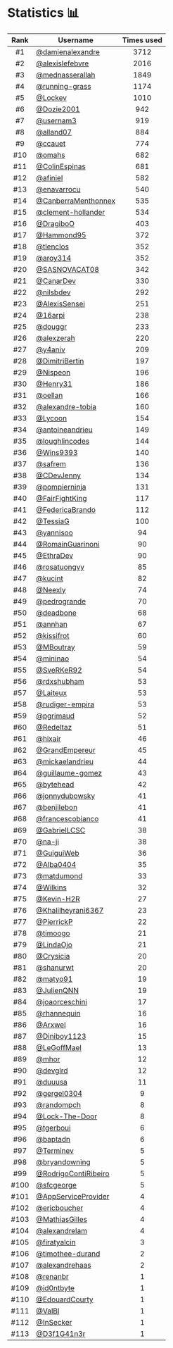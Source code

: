 # Statistics 📊

|Rank|Username|Times used|
:--------:|--------|:--------:|
|#1|[@damienalexandre](https://github.com/damienalexandre)|3712|
|#2|[@alexislefebvre](https://github.com/alexislefebvre)|2016|
|#3|[@mednasserallah](https://github.com/mednasserallah)|1849|
|#4|[@running-grass](https://github.com/running-grass)|1174|
|#5|[@Lockev](https://github.com/Lockev)|1010|
|#6|[@Dozie2001](https://github.com/Dozie2001)|942|
|#7|[@usernam3](https://github.com/usernam3)|919|
|#8|[@alland07](https://github.com/alland07)|884|
|#9|[@ccauet](https://github.com/ccauet)|774|
|#10|[@omahs](https://github.com/omahs)|682|
|#11|[@ColinEspinas](https://github.com/ColinEspinas)|681|
|#12|[@afiniel](https://github.com/afiniel)|582|
|#13|[@enavarrocu](https://github.com/enavarrocu)|540|
|#14|[@CanberraMenthonnex](https://github.com/CanberraMenthonnex)|535|
|#15|[@clement-hollander](https://github.com/clement-hollander)|534|
|#16|[@DragiboO](https://github.com/DragiboO)|403|
|#17|[@Hammond95](https://github.com/Hammond95)|372|
|#18|[@tlenclos](https://github.com/tlenclos)|352|
|#19|[@aroy314](https://github.com/aroy314)|352|
|#20|[@SASNOVACAT08](https://github.com/SASNOVACAT08)|342|
|#21|[@CanarDev](https://github.com/CanarDev)|330|
|#22|[@nilsbdev](https://github.com/nilsbdev)|292|
|#23|[@AlexisSensei](https://github.com/AlexisSensei)|251|
|#24|[@16arpi](https://github.com/16arpi)|238|
|#25|[@douggr](https://github.com/douggr)|233|
|#26|[@alexzerah](https://github.com/alexzerah)|220|
|#27|[@y4aniv](https://github.com/y4aniv)|209|
|#28|[@DimitriBertin](https://github.com/DimitriBertin)|197|
|#29|[@Nispeon](https://github.com/Nispeon)|196|
|#30|[@Henry31](https://github.com/Henry31)|186|
|#31|[@oellan](https://github.com/oellan)|166|
|#32|[@alexandre-tobia](https://github.com/alexandre-tobia)|160|
|#33|[@Lycoon](https://github.com/Lycoon)|154|
|#34|[@antoineandrieu](https://github.com/antoineandrieu)|149|
|#35|[@loughlincodes](https://github.com/loughlincodes)|144|
|#36|[@Wins9393](https://github.com/Wins9393)|140|
|#37|[@safrem](https://github.com/safrem)|136|
|#38|[@CDevJenny](https://github.com/CDevJenny)|134|
|#39|[@pompierninja](https://github.com/pompierninja)|131|
|#40|[@FairFightKing](https://github.com/FairFightKing)|117|
|#41|[@FedericaBrando](https://github.com/FedericaBrando)|112|
|#42|[@TessiaG](https://github.com/TessiaG)|100|
|#43|[@yannisoo](https://github.com/yannisoo)|94|
|#44|[@RomainGuarinoni](https://github.com/RomainGuarinoni)|90|
|#45|[@EthraDev](https://github.com/EthraDev)|90|
|#46|[@rosatuongvy](https://github.com/rosatuongvy)|85|
|#47|[@kucint](https://github.com/kucint)|82|
|#48|[@Neexly](https://github.com/Neexly)|74|
|#49|[@pedrogrande](https://github.com/pedrogrande)|70|
|#50|[@deadbone](https://github.com/deadbone)|68|
|#51|[@annhan](https://github.com/annhan)|67|
|#52|[@kissifrot](https://github.com/kissifrot)|60|
|#53|[@MBoutray](https://github.com/MBoutray)|59|
|#54|[@mininao](https://github.com/mininao)|54|
|#55|[@SveRKeR92](https://github.com/SveRKeR92)|54|
|#56|[@rdxshubham](https://github.com/rdxshubham)|53|
|#57|[@Laiteux](https://github.com/Laiteux)|53|
|#58|[@rudiger-empira](https://github.com/rudiger-empira)|53|
|#59|[@pgrimaud](https://github.com/pgrimaud)|52|
|#60|[@Redeltaz](https://github.com/Redeltaz)|51|
|#61|[@hixair](https://github.com/hixair)|46|
|#62|[@GrandEmpereur](https://github.com/GrandEmpereur)|45|
|#63|[@mickaelandrieu](https://github.com/mickaelandrieu)|44|
|#64|[@guillaume-gomez](https://github.com/guillaume-gomez)|43|
|#65|[@bytehead](https://github.com/bytehead)|42|
|#66|[@jonnydubowsky](https://github.com/jonnydubowsky)|41|
|#67|[@benjilebon](https://github.com/benjilebon)|41|
|#68|[@francescobianco](https://github.com/francescobianco)|41|
|#69|[@GabrielLCSC](https://github.com/GabrielLCSC)|38|
|#70|[@na-ji](https://github.com/na-ji)|38|
|#71|[@GuiguiWeb](https://github.com/GuiguiWeb)|36|
|#72|[@Alba0404](https://github.com/Alba0404)|35|
|#73|[@matdumond](https://github.com/matdumond)|33|
|#74|[@Wilkins](https://github.com/Wilkins)|32|
|#75|[@Kevin-H2R](https://github.com/Kevin-H2R)|27|
|#76|[@Khalilheyrani6367](https://github.com/Khalilheyrani6367)|23|
|#77|[@PierrickP](https://github.com/PierrickP)|22|
|#78|[@timoogo](https://github.com/timoogo)|21|
|#79|[@LindaOjo](https://github.com/LindaOjo)|21|
|#80|[@Crysicia](https://github.com/Crysicia)|20|
|#81|[@shanurwt](https://github.com/shanurwt)|20|
|#82|[@matyo91](https://github.com/matyo91)|19|
|#83|[@JulienQNN](https://github.com/JulienQNN)|19|
|#84|[@joaorceschini](https://github.com/joaorceschini)|17|
|#85|[@rhannequin](https://github.com/rhannequin)|16|
|#86|[@Arxwel](https://github.com/Arxwel)|16|
|#87|[@Diniboy1123](https://github.com/Diniboy1123)|15|
|#88|[@LeGoffMael](https://github.com/LeGoffMael)|13|
|#89|[@mhor](https://github.com/mhor)|12|
|#90|[@devglrd](https://github.com/devglrd)|12|
|#91|[@duuusa](https://github.com/duuusa)|11|
|#92|[@gergel0304](https://github.com/gergel0304)|9|
|#93|[@randompch](https://github.com/randompch)|8|
|#94|[@Lock-The-Door](https://github.com/Lock-The-Door)|8|
|#95|[@tgerboui](https://github.com/tgerboui)|6|
|#96|[@baptadn](https://github.com/baptadn)|6|
|#97|[@Terminev](https://github.com/Terminev)|5|
|#98|[@bryandowning](https://github.com/bryandowning)|5|
|#99|[@RodrigoContiRibeiro](https://github.com/RodrigoContiRibeiro)|5|
|#100|[@sfcgeorge](https://github.com/sfcgeorge)|5|
|#101|[@AppServiceProvider](https://github.com/AppServiceProvider)|4|
|#102|[@ericboucher](https://github.com/ericboucher)|4|
|#103|[@MathiasGilles](https://github.com/MathiasGilles)|4|
|#104|[@alexandrelam](https://github.com/alexandrelam)|4|
|#105|[@firatyalcin](https://github.com/firatyalcin)|3|
|#106|[@timothee-durand](https://github.com/timothee-durand)|2|
|#107|[@alexandrehaas](https://github.com/alexandrehaas)|2|
|#108|[@renanbr](https://github.com/renanbr)|1|
|#109|[@id0ntbyte](https://github.com/id0ntbyte)|1|
|#110|[@EdouardCourty](https://github.com/EdouardCourty)|1|
|#111|[@ValBl](https://github.com/ValBl)|1|
|#112|[@InSecker](https://github.com/InSecker)|1|
|#113|[@D3f1G41n3r](https://github.com/D3f1G41n3r)|1|
